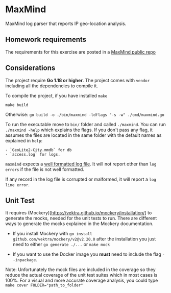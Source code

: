 # MaxMind

MaxMind log parser that reports IP geo-location analysis.

## Homework requirements

The requirements for this exercise are posted in a [MaxMind public repo](https://github.com/maxmind/dev-hire-homework)

## Considerations

The project require **Go 1.18 or higher**. The project comes with `vendor` including all the dependencies to compile it.

To compile the project, if you have installed `make`
```make
make build
```

Otherwise: `go build -o ./bin/maxmind -ldflags "-s -w" ./cmd/maxmind.go`

To run the executable move to `bin/` folder and called `./maxmind`. You can run `./maxmind -help` which explains the flags.
If you don't pass any flag, it assumes the files are located in the same folder with the default names as explained in `help`:

    - `GeoLite2-City.mmdb` for db
    - `access.log` for logs.

`maxmind` expects a [well formatted log file](https://httpd.apache.org/docs/2.4/logs.html#combined). It will not report other than `log errors` if the file is not well formatted.

If any record in the log file is corrupted or malformed, it will report a `log line error`.

## Unit Test

It requires (Mockery)[https://vektra.github.io/mockery/installation/] to generate the mocks, needed for the unit tests to run. There are different ways to generate the mocks explained in the Mockery documentation.

- If you install Mockery with `go install github.com/vektra/mockery/v2@v2.20.0` after the installation you just need to either `go generate ./...` or `make mock`

- If you want to use the Docker image you **must** need to include the flag `--inpackage`.

Note: Unfortunately the mock files are included in the coverage so they reduce the actual coverage of the unit test suites which in most cases is 100%. For a visual and more accurate coverage analysis, you could type `make cover FOLDER="path_to_folder"`
